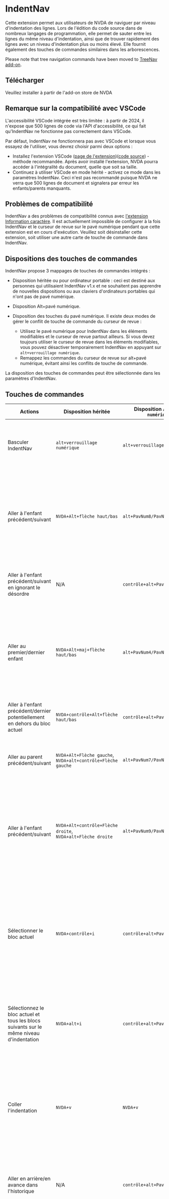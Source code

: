 # IndentNav #

Cette extension permet aux utilisateurs de NVDA de naviguer par niveau
d'indentation  des lignes. Lors de l'édition du code source dans de nombreux
langages de programmation, elle permet de sauter entre les lignes du même
niveau d'indentation, ainsi que de trouver rapidement des lignes avec un
niveau d'indentation plus ou moins élevé. Elle fournit également des touches
de commandes similaires dans les arborescences.

Please note that tree navigation commands have been moved to [TreeNav
add-on](https://github.com/mltony/nvda-tree-nav).

## Télécharger
Veuillez installer à partir de l'add-on store de NVDA

## Remarque sur la compatibilité avec VSCode

L'accessibilité VSCode intégrée est très limitée : à partir de 2024, il
n'expose que 500 lignes de code via l'API d'accessibilité, ce qui fait
qu'IndentNav ne fonctionne pas correctement dans VSCode.

Par défaut, IndentNav ne fonctionnera pas avec VSCode et lorsque vous
essayez de l'utiliser, vous devrez choisir parmi deux options :

* Installez l'extension VSCode ([page de
  l'extension](https://marketplace.visualstudio.com/items?itemName=TonyMalykh.nvda-indent-nav-accessibility))([code
  source](https://github.com/mltony/vscode-nvda-indent-nav-accessibility)) -
  méthode recommandée. Après avoir installé l'extension, NVDA pourra accéder
  à l'intégralité du document, quelle que soit sa taille.
* Continuez à utiliser VSCode en mode hérité - activez ce mode dans les
  paramètres IndentNav. Ceci n'est pas recommandé puisque NVDA ne verra que
  500 lignes de document et signalera par erreur les enfants/parents
  manquants.

## Problèmes de compatibilité

IndentNav a des problèmes de compatibilité connus avec [l'extension
Information
caractère](https://addons.nvda-project.org/addons/charInfo.fr.html). Il est
actuellement impossible de configurer à la fois IndentNav et le curseur de
revue sur le pavé numérique pendant que cette extension est en cours
d'exécution. Veuillez soit désinstaller cette extension, soit utiliser une
autre carte de touche de commande dans IndentNav.

## Dispositions des touches de commandes

IndentNav propose 3 mappages de touches de commandes intégrés :

* Disposition héritée ou pour ordinateur portable : ceci est destiné aux
  personnes qui utilisaient IndentNav v1.x et ne souhaitent pas apprendre de
  nouvelles dispositions ou aux claviers d'ordinateurs portables qui n'ont
  pas de pavé numérique.
* Disposition Alt+pavé numérique.
* Disposition des touches du pavé numérique. Il existe deux modes de gérer
  le conflit de touche de commande du curseur de revue :

    * Utilisez le pavé numérique pour IndentNav dans les éléments
      modifiables et le curseur de revue partout ailleurs. Si vous devez
      toujours utiliser le curseur de revue dans les éléments modifiables,
      vous pouvez désactiver temporairement IndentNav en appuyant sur
      `alt+verrouillage numérique`.
    * Remappez les commandes du curseur de revue sur alt+pavé numérique,
      évitant ainsi les conflits de touche de commande.

La disposition des touches de commandes peut être sélectionnée dans les
paramètres d'IndentNav.

## Touches de commandes

| Actions | Disposition héritée | Disposition `Alt+pavé numérique` | Disposition du pavé numérique | Description |
| -- | -- | -- | -- | -- |
| Basculer IndentNav | `alt+verrouillage numérique` | `alt+verrouillage numérique` | `alt+verrouillage numérique` | Ceci est utile lorsque les gestes NVDA et du curseur de revue sont attribués au pavé numérique. |
| Aller à l'enfant précédent/suivant | `NVDA+Alt+flèche haut/bas` | `alt+PavNum8/PavNum2` | `PavNum8/PavNum2` | L'enfant est défini comme une ligne avec le même niveau d'indentation.<br>Cette commande ne déplacera pas le curseur au-delà du bloc de code actuel. |
| Aller à l'enfant précédent/suivant en ignorant le désordre | N/A | `contrôle+alt+PavNum8/PavNum2` | `contrôle+PavNum8/PavNum2` | Vous pouvez configurer l'expression régulière en désordre dans les paramètres. |
| Aller au premier/dernier enfant | `NVDA+Alt+maj+flèche haut/bas` | `alt+PavNum4/PavNum6` | `PavNum4/PavNum6` | L'enfant est défini comme une ligne avec le même niveau d'indentation.<br>Cette commande ne déplacera pas le curseur au-delà du bloc de code actuel. |
| Aller à l'enfant précédent/dernier potentiellement en dehors du bloc actuel | `NVDA+contrôle+Alt+flèche haut/bas` | `contrôle+alt+PavNum4/PaVNum6` | `contrôle+PaVNum4/PaVNum6` | Cette commande vous permet de Aller à un enfant dans un autre bloc. |
| Aller au parent précédent/suivant | `NVDA+Alt+Flèche gauche`,<br>`NVDA+alt+contrôle+Flèche gauche` | `alt+PavNum7/PavNum1` | `PavNum7/PavNum1` | Le parent est défini comme une ligne avec un niveau d'indentation inférieur. |
| Aller à l'enfant précédent/suivant | `NVDA+Alt+contrôle+Flèche droite`,<br>`NVDA+alt+Flèche droite` | `alt+PavNum9/PavNum3` | `PavNum9/PavNum3` | L'enfant est défini comme une ligne avec un niveau d'indentation plus élevé.<br>Cette commande ne déplacera pas le curseur au-delà du bloc de code actuel. |
| Sélectionner le bloc actuel | `NVDA+contrôle+i` | `contrôle+alt+PavNum7` | `contrôle+PavNum7` | Sélectionne la ligne actuelle ainsi que toutes les lignes suivantes ayant un niveau d'indentation strictement supérieur.<br>Appuyez à plusieurs reprises pour sélectionner plusieurs blocs. |
| Sélectionnez le bloc actuel et tous les blocs suivants sur le même niveau d'indentation | `NVDA+alt+i` | `contrôle+alt+PavNum9` | `contrôle+PavNum9` | Sélectionne la ligne actuelle ainsi que toutes les lignes suivantes ayant un niveau d'indentation supérieur ou égal. |
| Coller l'indentation | `NVDA+v` | `NVDA+v` | `NVDA+v` | Lorsque vous devez coller un bloc de code à un endroit avec un niveau d'indentation différent, cette commande ajustera le niveau d'indentation avant de le coller. |
| Aller en arrière/en avance dans l'historique | N/A | `contrôle+alt+PavNum1/PavNum3` | `contrôle+PavNum1/PavNum3` | IndentNav conserve un historique des lignes que vous avez visitées via les commandes IndentNav. |
| Annoncer la ligne actuelle | N/A | `alt+PavNum5` | `PavNum5` | Il s’agit en réalité d’une commande du curseur de revue remappée pour plus de commodité. |
| Annoncer la ligne parent | `NVDA+i` | N/A | N/A | |

## Autres caractéristiques

### Recherche rapide de signets

IndentNav vous permet de configurer n'importe quel nombre de signets
auxquels vous pouvez facilement accéder. Un signet est défini par une
expression régulière et une touche de commande personnalisée pour accéder à
une correspondance. Appuyez sur la touche de commande `maj+` pour rechercher
l'occurrence précédente.

### Crépitement :

Lorsque vous sautez sur plusieurs lignes de code, IndentNav essaiera de lire
rapidement les niveaux d'indentation au fur et à mesure des tonalités des
lignes sautées. Cette fonctionnalité n'est activée que lorsque l'annonce
d'indentation par des tonalités est activée dans les paramètres NVDA. Le
volume des crépitements peut être ajusté ou désactivé dans les paramètres
d'IndentNav.

## Code source

Le code source est disponible sur
<http://github.com/mltony/nvda-indent-nav>.

[[!tag dev stable]]

[1]: https://www.nvaccess.org/addonStore/legacy?file=indentnav
